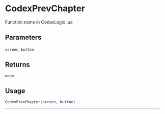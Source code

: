 # CodexPrevChapter
Function name in CodexLogic.lua
## Parameters
`screen`, `button`
## Returns
`none`
## Usage
```lua
CodexPrevChapter(screen, button)
```
---
